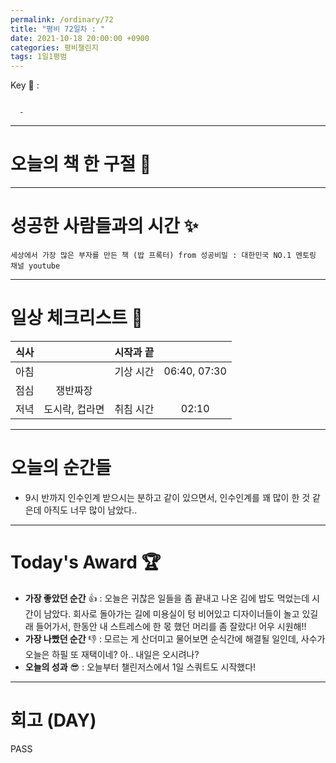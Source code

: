 ```yaml
---
permalink: /ordinary/72
title: "평비 72일차 : "
date: 2021-10-18 20:00:00 +0900
categories: 평비챌린지
tags: 1일1평범
---  
```

Key 🔑 : 
```

  -
```

---
# 오늘의 책 한 구절 📕


---
# 성공한 사람들과의 시간 ✨
`세상에서 가장 많은 부자를 만든 책 (밥 프록터) from 성공비밀 : 대한민국 NO.1 멘토링 채널 youtube`  

---
# 일상 체크리스트 📃

| 식사 |  | 시작과 끝 |  |
|:----:|:----:|:----:|:----:|
| 아침 |  | 기상 시간 | 06:40, 07:30 |
| 점심 | 쟁반짜장 |  |  |
| 저녁 | 도시락, 컵라면 | 취침 시간 | 02:10 |

---
# 오늘의 순간들
- 9시 반까지 인수인계 받으시는 분하고 같이 있으면서, 인수인계를 꽤 많이 한 것 같은데 아직도 너무 많이 남았다..

---
# Today's Award 🏆
- **가장 좋았던 순간** 👍 : 오늘은 귀찮은 일들을 좀 끝내고 나온 김에 밥도 먹었는데 시간이 남았다. 회사로 돌아가는 길에 미용실이 텅 비어있고 디자이너들이 놀고 있길래 들어가서, 한동안 내 스트레스에 한 몫 했던 머리를 좀 잘랐다! 어우 시원해!!
- **가장 나빴던 순간** 👎 : 모르는 게 산더미고 물어보면 순식간에 해결될 일인데, 사수가 오늘은 하필 또 재택이네? 아.. 내일은 오시려나?
- **오늘의 성과** 😎 : 오늘부터 챌린저스에서 1일 스쿼트도 시작했다!

---
# 회고 (DAY)
PASS